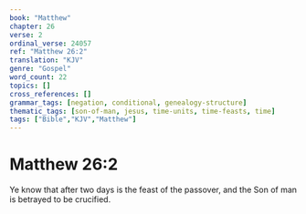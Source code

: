 ```yaml
---
book: "Matthew"
chapter: 26
verse: 2
ordinal_verse: 24057
ref: "Matthew 26:2"
translation: "KJV"
genre: "Gospel"
word_count: 22
topics: []
cross_references: []
grammar_tags: [negation, conditional, genealogy-structure]
thematic_tags: [son-of-man, jesus, time-units, time-feasts, time]
tags: ["Bible","KJV","Matthew"]
---
```


# Matthew 26:2

Ye know that after two days is the feast of the passover, and the Son of man is betrayed to be crucified.

